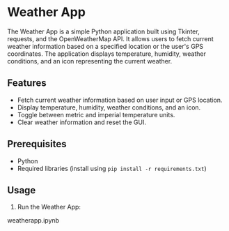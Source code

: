 # Weather App

The Weather App is a simple Python application built using Tkinter, requests, and the OpenWeatherMap API. It allows users to fetch current weather information based on a specified location or the user's GPS coordinates. The application displays temperature, humidity, weather conditions, and an icon representing the current weather.

## Features

- Fetch current weather information based on user input or GPS location.
- Display temperature, humidity, weather conditions, and an icon.
- Toggle between metric and imperial temperature units.
- Clear weather information and reset the GUI.

## Prerequisites

- Python 
- Required libraries (install using 
      `pip install -r requirements.txt`)

## Usage

1. Run the Weather App:

  weatherapp.ipynb

